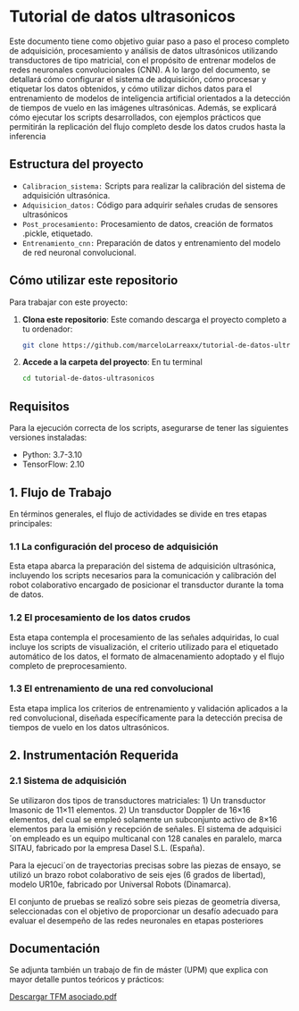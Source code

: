 # Tutorial de datos ultrasonicos

Este documento tiene como objetivo guiar paso a paso el proceso completo de adquisición, procesamiento y análisis de datos ultrasónicos utilizando transductores de tipo matricial, con el propósito de entrenar modelos de redes neuronales convolucionales (CNN). A lo largo del documento, se detallará cómo configurar el sistema de adquisición, cómo procesar y etiquetar los datos obtenidos, y cómo utilizar dichos datos para el entrenamiento de modelos de inteligencia artificial orientados a la detección de tiempos de vuelo en las imágenes ultrasónicas. Además, se explicará cómo ejecutar los scripts desarrollados, con ejemplos prácticos que permitirán la replicación del flujo completo desde los datos crudos hasta la inferencia 


## Estructura del proyecto
- `Calibracion_sistema:`
  Scripts para realizar la calibración del sistema de adquisición ultrasónica.
- `Adquisicion_datos:`
  Código para adquirir señales crudas de sensores ultrasónicos
- `Post_procesamiento:`
  Procesamiento de datos, creación de formatos .pickle, etiquetado.
- `Entrenamiento_cnn:`
  Preparación de datos y entrenamiento del modelo de red neuronal convolucional.

## Cómo utilizar este repositorio
  
Para trabajar con este proyecto:

1. **Clona este repositorio**:
   Este comando descarga el proyecto completo a tu ordenador:
   
   ```bash
   git clone https://github.com/marceloLarreaxx/tutorial-de-datos-ultrasonicos.git
   
2. **Accede a la carpeta del proyecto**:
   En tu terminal
   
   ```bash
   cd tutorial-de-datos-ultrasonicos

## Requisitos
Para la ejecución correcta de los scripts, asegurarse de tener las siguientes versiones instaladas:
- Python: 3.7-3.10
- TensorFlow: 2.10

## 1. Flujo de Trabajo
En términos generales, el flujo de actividades se divide en tres etapas principales:

### 1.1 La configuración del proceso de adquisición

Esta etapa abarca la preparación del sistema de adquisición ultrasónica, incluyendo los scripts necesarios para la comunicación y calibración del robot colaborativo encargado de posicionar el transductor durante la toma de datos.

### 1.2 El procesamiento de los datos crudos

Esta etapa contempla el procesamiento de las señales adquiridas, lo cual incluye los scripts de visualización, el criterio utilizado para el etiquetado automático de los datos, el formato de almacenamiento adoptado y el flujo completo de preprocesamiento.

### 1.3 El entrenamiento de una red convolucional

Esta etapa implica los criterios de entrenamiento y validación aplicados a la red convolucional, diseñada específicamente para la detección precisa de tiempos de vuelo en los datos ultrasónicos.

## 2. Instrumentación Requerida

### 2.1 Sistema de adquisición

Se utilizaron dos tipos de transductores matriciales: 1) Un transductor Imasonic de 11×11 elementos. 2) Un transductor Doppler de 16×16 elementos, del cual se empleó solamente un subconjunto activo de 8×16 elementos para la emisión y recepción de señales. El sistema de adquisici´on empleado es un equipo multicanal con 128 canales en paralelo, marca SITAU, fabricado por la empresa Dasel S.L. (España).

Para la ejecuci´on de trayectorias precisas sobre las piezas de ensayo, se utilizó un brazo robot colaborativo de seis ejes (6 grados de libertad), modelo UR10e, fabricado por Universal Robots (Dinamarca).

El conjunto de pruebas se realizó sobre seis piezas de geometría diversa, seleccionadas con el objetivo de proporcionar un desafío adecuado para evaluar el desempeño de las redes neuronales en etapas posteriores

## Documentación
Se adjunta también un trabajo de fin de máster (UPM) que explica con mayor detalle puntos teóricos y prácticos:

[Descargar TFM asociado.pdf](https://github.com/marceloLarreaxx/tutorial-de-datos-ultrasonicos/raw/main/Documentacion/Memoria_TFM.pdf)
